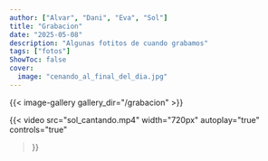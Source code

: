 ```yaml
---
author: ["Alvar", "Dani", "Eva", "Sol"]
title: "Grabacion"
date: "2025-05-08"
description: "Algunas fotitos de cuando grabamos"
tags: ["fotos"]
ShowToc: false
cover:
  image: "cenando_al_final_del_dia.jpg"
---
```



<!--more-->

{{< image-gallery gallery_dir="/grabacion" >}}

{{< video 
    src="sol_cantando.mp4" 
    width="720px" 
    autoplay="true" 
    controls="true"
>}}
